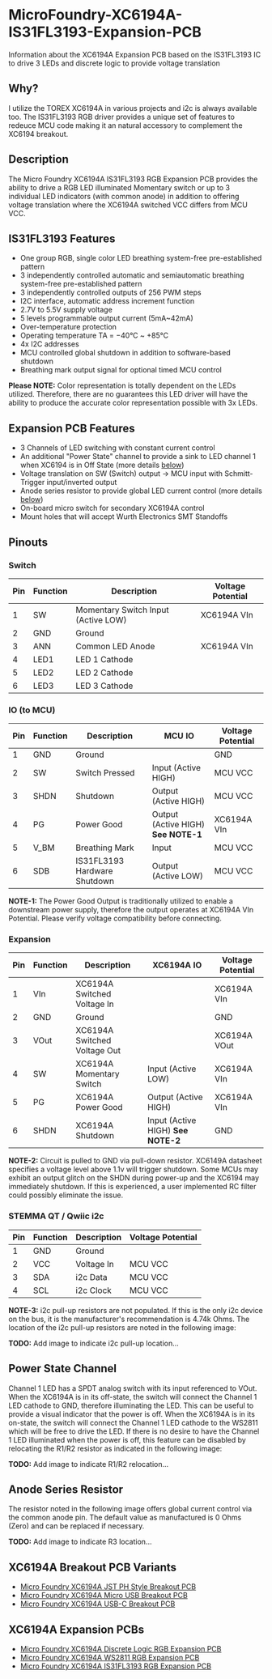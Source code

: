 # MicroFoundry-XC6194A-IS31FL3193-Expansion-PCB
Information about the XC6194A Expansion PCB based on the IS31FL3193 IC to drive 3 LEDs and discrete logic to provide voltage translation

## Why?
I utilize the TOREX XC6194A in various projects and i2c is always available too. The IS31FL3193 RGB driver provides a unique set of features to redeuce MCU code making it an natural accessory to complement the XC6194 breakout.

## Description
The Micro Foundry XC6194A IS31FL3193 RGB Expansion PCB provides the ability to drive a RGB LED illuminated Momentary switch or up to 3 individual LED indicators (with common anode) in addition to offering voltage translation where the XC6194A switched VCC differs from MCU VCC. 

## IS31FL3193 Features
- One group RGB, single color LED breathing system-free pre-established pattern
- 3 independently controlled automatic and semiautomatic breathing system-free pre-established pattern
- 3 independently controlled outputs of 256 PWM steps 
- I2C interface, automatic address increment function 
- 2.7V to 5.5V supply voltage 
- 5 levels programmable output current (5mA~42mA)
- Over-temperature protection
- Operating temperature TA = −40°C ~ +85°C 
- 4x I2C addresses
- MCU controlled global shutdown in addition to software-based shutdown
- Breathing mark output signal for optional timed MCU control

**Please NOTE:** Color representation is totally dependent on the LEDs utilized. Therefore, there are no guarantees this LED driver will have the ability to produce the accurate color representation possible with 3x LEDs.

## Expansion PCB Features
- 3 Channels of LED switching with constant current control
- An additional "Power State" channel to provide a sink to LED channel 1 when XC6194 is in Off State (more details [below](/README.md#power-state-channel))
- Voltage translation on SW (Switch) output -> MCU input with Schmitt-Trigger input/inverted output
- Anode series resistor to provide global LED current control (more details [below](/README.md#anode-series-resistor))
- On-board micro switch for secondary XC6194A control
- Mount holes that will accept Wurth Electronics SMT Standoffs

## Pinouts
### Switch

| Pin | Function | Description | Voltage Potential |
| --- | -------- | ----------- | ---------- |
| 1 | SW | Momentary Switch Input (Active LOW) | XC6194A VIn |
| 2 | GND | Ground | |
| 3 | ANN |Common LED Anode | XC6194A VIn |
| 4 | LED1 | LED 1 Cathode | |
| 5 | LED2 | LED 2 Cathode | |
| 6 | LED3 | LED 3 Cathode | |

### IO (to MCU)

| Pin | Function | Description | MCU IO | Voltage Potential |
| --- | -------- | ----------- | ------ | ---------- |
| 1 | GND | Ground | | GND |
| 2 | SW | Switch Pressed | Input (Active HIGH) | MCU VCC |
| 3 | SHDN | Shutdown | Output (Active HIGH) | MCU VCC |
| 4 | PG | Power Good | Output (Active HIGH) **See NOTE-1** | XC6194A VIn |
| 5 | V_BM | Breathing Mark | Input | MCU VCC |
| 6 | SDB | IS31FL3193 Hardware Shutdown | Output (Active LOW) | MCU VCC |

**NOTE-1:** The Power Good Output is traditionally utilized to enable a downstream power supply, therefore the output operates at XC6194A VIn Potential. Please verify voltage compatibility before connecting.

### Expansion

| Pin | Function | Description | XC6194A IO | Voltage Potential |
| --- | -------- | ----------- | ---------- | ---------- |
| 1 | VIn | XC6194A Switched Voltage In | | XC6194A VIn |
| 2 | GND | Ground | | GND |
| 3 | VOut | XC6194A Switched Voltage Out | | XC6194A VOut |
| 4 | SW | XC6194A Momentary Switch | Input (Active LOW) | XC6194A VIn |
| 5 | PG | XC6194A Power Good | Output (Active HIGH) | XC6194A VIn |
| 6 | SHDN | XC6194A Shutdown | Input (Active HIGH) **See NOTE-2** | GND |

**NOTE-2:** Circuit is pulled to GND via pull-down resistor. XC6149A datasheet specifies a voltage level above 1.1v will trigger shutdown. Some MCUs may exhibit an output glitch on the SHDN during power-up and the XC6194 may immediately shutdown. If this is experienced, a user implemented RC filter could possibly eliminate the issue.

### STEMMA QT / Qwiic i2c 

| Pin | Function | Description | Voltage Potential |
| --- | -------- | ----------- | ---------- |
| 1 | GND | Ground | |
| 2 | VCC | Voltage In | MCU VCC |
| 3 | SDA | i2c Data | MCU VCC|
| 4 | SCL | i2c Clock | MCU VCC|

**NOTE-3:** i2c pull-up resistors are not populated. If this is the only i2c device on the bus, it is the manufacturer's recommendation is 4.74k Ohms. The location of the i2c pull-up resistors are noted in the following image:

**TODO:** Add image to indicate i2c pull-up location...

## Power State Channel
Channel 1 LED has a SPDT analog switch with its input referenced to VOut. When the XC6194A is in its off-state, the switch will connect the Channel 1 LED cathode to GND, therefore illuminating the LED. This can be useful to provide a visual indicator that the power is off. When the XC6194A is in its on-state, the switch will connect the Channel 1 LED cathode to the WS2811 which will be free to drive the LED. If there is no desire to have the Channel 1 LED illuminated when the power is off, this feature can be disabled by relocating the R1/R2 resistor as indicated in the following image:

**TODO:** Add image to indicate R1/R2 relocation...

## Anode Series Resistor
The resistor noted in the following image offers global current control via the common anode pin. The default value as manufactured is 0 Ohms (Zero) and can be replaced if necessary.

**TODO:** Add image to indicate R3 location...

## XC6194A Breakout PCB Variants
- [Micro Foundry XC6194A JST PH Style Breakout PCB](https://github.com/microfoundry/MicroFoundry-XC6194A-PH-Breakout-PCB)
- [Micro Foundry XC6194A Micro USB Breakout PCB](https://github.com/microfoundry/MicroFoundry-XC6194A-Micro-USB-Breakout-PCB)
- [Micro Foundry XC6194A USB-C Breakout PCB](https://github.com/microfoundry/MicroFoundry-XC6194A-USB-C-Breakout-PCB)

## XC6194A Expansion PCBs
- [Micro Foundry XC6194A Discrete Logic RGB Expansion PCB](https://github.com/microfoundry/MicroFoundry-XC6194A-Discrete-Expansion-PCB)
- [Micro Foundry XC6194A WS2811 RGB Expansion PCB](https://github.com/microfoundry/MicroFoundry-XC6194A-WS2811-Expansion-PCB)
- [Micro Foundry XC6194A IS31FL3193 RGB Expansion PCB](https://github.com/microfoundry/MicroFoundry-XC6194A-IS31FL3193-Expansion-PCB)
